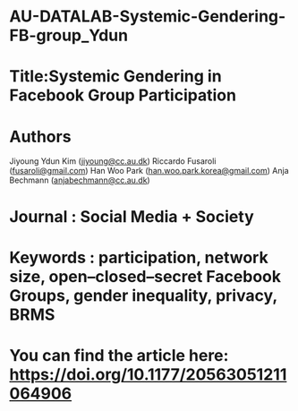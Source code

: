 # AU-DATALAB-Systemic-Gendering-FB-group_Ydun
# Title:Systemic Gendering in Facebook Group Participation 
# Authors
Jiyoung Ydun Kim (jiyoung@cc.au.dk)
Riccardo Fusaroli (fusaroli@gmail.com)
Han Woo Park (han.woo.park.korea@gmail.com)
Anja Bechmann (anjabechmann@cc.au.dk)
# Journal : Social Media + Society
# Keywords : participation, network size, open–closed–secret Facebook Groups, gender inequality, privacy, BRMS
# You can find the article here: https://doi.org/10.1177/20563051211064906
